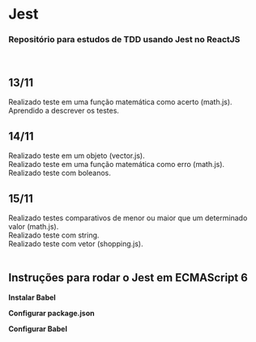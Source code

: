# Jest
### Repositório para estudos de TDD usando Jest no ReactJS
  <br />

## 13/11
Realizado teste em uma função matemática como acerto (math.js).<br>
Aprendido a descrever os testes.
<br>

## 14/11
Realizado teste em um objeto (vector.js).<br>
Realizado teste em uma função matemática como erro (math.js).<br>
Realizado teste com boleanos.
<br>

## 15/11
Realizado testes comparativos de menor ou maior que um determinado valor (math.js).<br>
Realizado teste com string.<br>
Realizado teste com vetor (shopping.js).
<br><br>

## Instruções para rodar o Jest em ECMAScript 6
**Instalar Babel**
<pre id="tmp" style="display: none">npm install --save-dev babel-jest</pre>

**Configurar package.json**
<pre id="tmp" style="display: none">{
  "scripts": {
    "test": "jest"
  },
  "jest": {
    "transform": {
      "^.+\\.[t|j]sx?$": "babel-jest"
    }
  }
}</pre>

**Configurar Babel**
<pre id="tmp" style="display: none">Criar babel.config.json</pre>
<pre id="tmp" style="display: none">npm install @babel/preset-env --save-dev</pre>
<pre id="tmp" style="display: none">Editar babel.config.json <br><br>{
  "presets": ["@babel/preset-env", "@babel/preset-react"]
}</pre>
